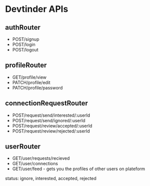 # Devtinder APIs

## authRouter
- POST/signup
- POST/login
- POST/logout

## profileRouter
- GET/profile/view
- PATCH/profile/edit
- PATCH/profile/password

## connectionRequestRouter
- POST/request/send/interested/:userId
- POST/request/send/ignored/:userId
- POST/request/review/accepted/:userId
- POST/request/review/rejected/:userId

## userRouter
- GET/user/requests/recieved
- GET/user/connections
- GET/user/feed - gets you the profiles of other users on plateform

status: ignore, interested, accepted, rejected